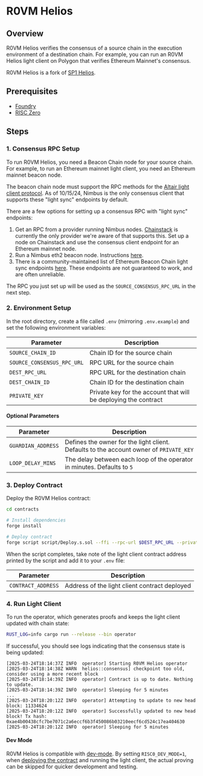 # R0VM Helios

## Overview

R0VM Helios verifies the consensus of a source chain in the execution environment of a destination chain. For example,
you can run an R0VM Helios light client on Polygon that verifies Ethereum Mainnet's consensus.

R0VM Helios is a fork of [SP1 Helios](https://github.com/succinctlabs/sp1-helios).

## Prerequisites

- [Foundry](https://book.getfoundry.sh/getting-started/installation)
- [RISC Zero](https://dev.risczero.com/api/zkvm/install)

## Steps

### 1. Consensus RPC Setup

To run R0VM Helios, you need a Beacon Chain node for your source chain. For example, to run an Ethereum mainnet light
client, you need an Ethereum mainnet beacon node.

The beacon chain node must support the RPC methods for
the [Altair light client protocol](https://github.com/ethereum/consensus-specs/blob/dev/specs/altair/light-client/sync-protocol.md).
As of 10/15/24, Nimbus is the only consensus client that supports these "light sync" endpoints by default.

There are a few options for setting up a consensus RPC with "light sync" endpoints:

1. Get an RPC from a provider running Nimbus nodes. [Chainstack](https://chainstack.com/) is currently the only provider
   we're aware of that supports this. Set up a node on Chainstack and use the consensus client endpoint for an Ethereum
   mainnet node.
2. Run a Nimbus eth2 beacon node. Instructions [here](https://nimbus.guide/el-light-client.html).
3. There is a community-maintained list of Ethereum Beacon Chain light sync
   endpoints [here](https://s1na.github.io/light-sync-endpoints). These endpoints are not guaranteed to work, and are
   often unreliable.

The RPC you just set up will be used as the `SOURCE_CONSENSUS_RPC_URL` in the next step.

### 2. Environment Setup

In the root directory, create a file called `.env` (mirroring `.env.example`) and set the following environment
variables:

| Parameter                  | Description                                                     |
|----------------------------|-----------------------------------------------------------------|
| `SOURCE_CHAIN_ID`          | Chain ID for the source chain                                   |
| `SOURCE_CONSENSUS_RPC_URL` | RPC URL for the source chain                                    |
| `DEST_RPC_URL`             | RPC URL for the destination chain                               |
| `DEST_CHAIN_ID`            | Chain ID for the destination chain                              |
| `PRIVATE_KEY`              | Private key for the account that will be deploying the contract |

#### Optional Parameters

| Parameter          | Description                                                                            |
|--------------------|----------------------------------------------------------------------------------------|
| `GUARDIAN_ADDRESS` | Defines the owner for the light client. Defaults to the account owner of `PRIVATE_KEY` |
| `LOOP_DELAY_MINS`  | The delay between each loop of the operator in minutes. Defaults to `5`                |

### 3. Deploy Contract

Deploy the R0VM Helios contract:

```bash
cd contracts

# Install dependencies
forge install

# Deploy contract
forge script script/Deploy.s.sol --ffi --rpc-url $DEST_RPC_URL --private-key $PRIVATE_KEY --broadcast
```

When the script completes, take note of the light client contract address printed by the script and add it to your
`.env` file:

| Parameter          | Description                                   |
|--------------------|-----------------------------------------------|
| `CONTRACT_ADDRESS` | Address of the light client contract deployed |

### 4. Run Light Client

To run the operator, which generates proofs and keeps the light client updated with chain state:

```bash
RUST_LOG=info cargo run --release --bin operator
```

If successful, you should see logs indicating that the consensus state is being updated:

```shell
[2025-03-24T18:14:37Z INFO  operator] Starting R0VM Helios operator
[2025-03-24T18:14:38Z WARN  helios::consensus] checkpoint too old, consider using a more recent block
[2025-03-24T18:14:39Z INFO  operator] Contract is up to date. Nothing to update.
[2025-03-24T18:14:39Z INFO  operator] Sleeping for 5 minutes
...
[2025-03-24T18:20:12Z INFO  operator] Attempting to update to new head block: 11334624
[2025-03-24T18:20:12Z INFO  operator] Successfully updated to new head block! Tx hash: 0xae4b00438cfc7be7071c2a6eccf6b3f450086b03210eecf6cd524c17ea404630
[2025-03-24T18:20:12Z INFO  operator] Sleeping for 5 minutes
```
#### Dev Mode

R0VM Helios is compatible with [dev-mode](https://dev.risczero.com/api/generating-proofs/dev-mode).
By setting `RISC0_DEV_MODE=1`, when [deploying the contract](#3-deploy-contract) and running the light client, the actual proving can be skipped for quicker development and testing.
